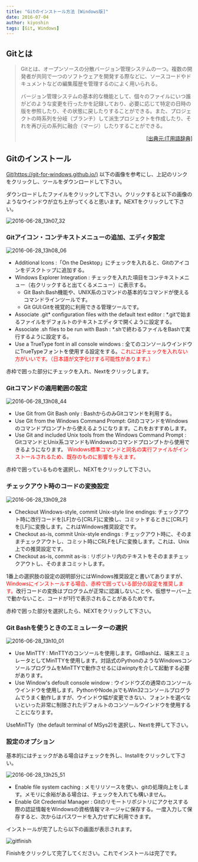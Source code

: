 ```yaml
---
title: "Gitのインストール方法 [Windows版]"
date: 2016-07-04
author: kiyoshin
tags: [Git, Windows]
---
```


## Gitとは
>Gitとは、オープンソースの分散バージョン管理システムの一つ。複数の開発者が共同で一つのソフトウェアを開発する際などに、ソースコードやドキュメントなどの編集履歴を管理するのによく用いられる。
>
>バージョン管理システムの基本的な機能として、個々のファイルにいつ誰がどのような変更を行ったかを記録しており、必要に応じて特定の日時の版を参照したり、その状態に戻したりすることができる。また、プロジェクトの時系列を分岐（ブランチ）して派生プロジェクトを作成したり、それを再び元の系列に融合（マージ）したりすることができる。
><div style="text-align:right;"><a href="http://e-words.jp/w/Git.html">[出典元:IT用語辞典]</a></div>
## Gitのインストール
[Git(https://git-for-windows.github.io/)](https://git-for-windows.github.io/)
以下の画像を参考にし、上記のリンクをクリックし、ツールをダウンロードして下さい。

ダウンロードしたファイルをクリックして下さい。クリックすると以下の画像のようなウインドウが立ち上がってくると思います。NEXTをクリックして下さい。

![2016-06-28_13h07_32](images/git-how-to-install-1.png)

### Gitアイコン・コンテキストメニューの追加、エディタ設定

![2016-06-28_13h08_06](images/git-how-to-install-2.png)

* Additional Icons :「On the Desktop」にチェックを入れると、Gitのアイコンをデスクトップに追加する。
* Windows Explorer Integration : チェックを入れた項目をコンテキストメニュー（右クリックすると出てくるメニュー）に表示する。
  * Git Bash:Bash機能や、UNIX系のコマンドの基本的なコマンドが使えるコマンドラインツールです。
  * Git GUI:Gitを視覚的に利用できる管理ツールです。
* Associate .git* configuration files with the default text editor : *.gitで始まるファイルをデフォルトのテキストエディタで開くように設定する。
* Associate .sh files to be run with Bash : *.shで終わるファイルをBashで実行するように設定する。
* Use a TrueType font in all console windows : 全てのコンソールウインドウにTrueTypeフォントを使用する設定をする。<span style="color:red;">これにはチェックを入れない方がいいです。（日本語が文字化けする可能性があります。）</span>

赤枠で囲った部分にチェックを入れ、Nextをクリックします。

### Gitコマンドの適用範囲の設定

![2016-06-28_13h08_44](images/git-how-to-install-3.png)

* Use Git from Git Bash only : BashからのみGitコマンドを利用する。
* Use Git from the Windows Command Prompt: GitのコマンドをWindowsのコマンドプロンプトから使えるようになります。これをおすすめします。
* Use Git and included Unix tools from the Windows Command Prompt : GitコマンドとUnix系コマンドもWindowsのコマンドプロンプトから使用できるようになります。<span style="color:red;"> Windows標準コマンドと同名の実行ファイルがインストールされるため、既存のものに影響を与えます。</span>

赤枠で囲っているものを選択し、NEXTをクリックして下さい。

### チェックアウト時のコードの変換設定

![2016-06-28_13h09_28](images/git-how-to-install-4.png)

* Checkout Windows-style, commit Unix-style line endings: チェックアウト時に改行コードを[LF]から[CRLF]に変換し、コミットするときに[CRLF]を[LF]に変換します。これはWindows推奨設定です。
* Checkout as-is, commit Unix-style endings : チェックアウト時に、そのままチェックアウトし、コミット時にCRLFをLFに変換します。これは、Unix上での推奨設定です。
* Checkout as-is, commit as-is : リポジトリ内のテキストをそのままチェックアウトし、そのままコミットします。

1番上の選択肢の設定の説明部分にはWindows推奨設定と書いてありますが、<span style="color:red;">Windowsにインストールする場合、赤枠で囲っている部分の設定を推奨します。</span>改行コードの変換はプログラムが正常に認識しないことや、仮想サーバー上で動かないこと、コードが1行で表示されることがあるためです。

赤枠で囲った部分を選択したら、NEXTをクリックして下さい。

### Git Bashを使うときのエミュレーターの選択

![2016-06-28_13h10_01](images/git-how-to-install-5.png)

* Use MinTTY : MinTTYのコンソールを使用します。GitBashは、端末エミュレータとしてMinTTYを使用します。対話式のPythonのようなWindowsコンソールプログラムをMinTTYで動作させるにはwinptyを介して起動する必要があります。
* Use Window's defoult console window : ウインドウズの通常のコンソールウインドウを使用します。PythonやNode.jsでもWin32コンソールプログラムでうまく動作しますが、ウインドウ幅が変更できない、フォントを選べないといった非常に制限されたデフォルトのコンソールウインドウを使用することになります。

UseMinTTy（the default terminal of MSys2)を選択し、Nextを押して下さい。

### 設定のオプション
基本的にはチェックがある場合はチェックを外し、Installをクリックして下さい。

![2016-06-28_13h25_51](images/git-how-to-install-6.png)

* Enable file system caching : メモリリソースを使い、gitの処理向上をします。メモリに余裕がある場合は、チェックを入れても構いません。
* Enable Git Credential Manager : Gitのリモートリポジトリにアクセスする際の認証情報をWindowsの資格情報マネージャに保存する。一度入力して保存すると、次からはパスワードを入力せずに利用できます。

インストールが完了したら以下の画面が表示されます。

![gitfinish](images/git-how-to-install-7.png)

Finishをクリックして完了してください。これでインストールは完了です。